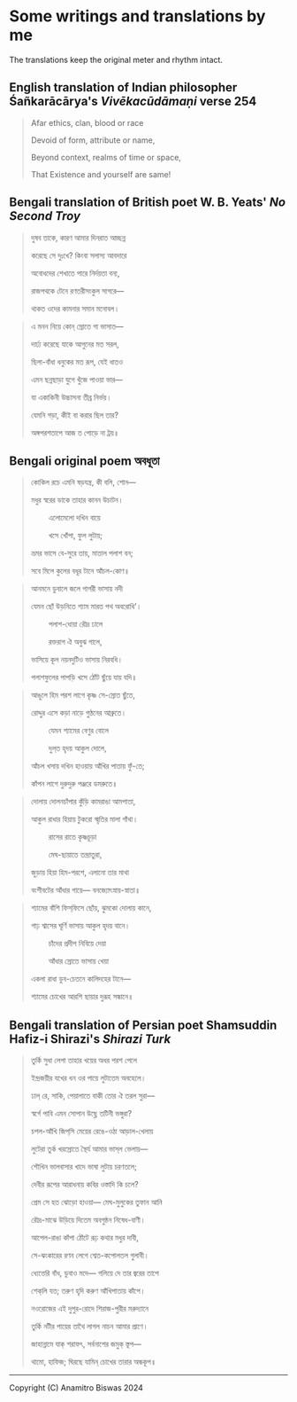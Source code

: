 # Some writings and translations by me

The translations keep the original meter and rhythm intact.

## English translation of Indian philosopher Śañkarācārya's _Vivēkacūdāmaṇi_ verse 254

> Afar ethics, clan, blood or race
> 
> Devoid of form, attribute or name,
> 
> Beyond context, realms of time or space,
> 
> That Existence and yourself are same!

## Bengali translation of British poet W. B. Yeats' *No Second Troy*

> দুষব তাকে, কারণ আমার দিনরাত আচ্ছন্ন
> 
> করেছে সে দুঃখে? কিংবা সলাস্য আবদারে
> 
> অবোধদের শেখাতে পারে নির্দয়তা বন্য,
> 
> রাজপথকে টেনে রণতরীসংকুল সাগরে—
> 
> থাকত ওদের কামনার সমান মনোবল।

> এ মনন নিয়ে কোন্ স্রোতে গা ভাসাত—
> 
> দার্ঢ্য করেছে যাকে আগুনের মত সরল,
> 
> ছিলা-বাঁধা ধনুকের মত রূপ, যেই ধাতও
> 
> এমন ছন্নছাড়া যুগে খুঁজে পাওয়া ভার—
> 
> যা একাকিনী উচ্চাসনা তীব্র নির্ভয়।
> 
> যেমনি গড়া, কীই বা করার ছিল তার?
> 
> অঙ্গপরশতাপে আজ ত পোড়ে না ট্রয়॥

## Bengali original poem অবধূতা

> কোকিল রচে এমনি ষড়যন্ত্র, কী বলি, শোন—
>
> মধুর স্বরের ডাকে তাহার কানন উচাটন।
>
> &nbsp;&nbsp;&nbsp;&nbsp;&nbsp;&nbsp;&nbsp;&nbsp;এলোমেলো দখিন বায়ে
>
> &nbsp;&nbsp;&nbsp;&nbsp;&nbsp;&nbsp;&nbsp;&nbsp;খসে খোঁপা, ফুল লুটায়;
>
> ভ্রমর ভাসে বে-সুরে তায়, মাতাল পলাশ বন;
>
> সবে মিলে কুলের বধূর টানে আঁচল-কোণ॥

> আনমনে ডুবালে জলে গাগরী ভাসায় নদী
>
> যেমন ছোঁ উড়নিতে শ্যাম মারত পথ অবরোধি’।
>
> &nbsp;&nbsp;&nbsp;&nbsp;&nbsp;&nbsp;&nbsp;&nbsp;পলাশ-ধোয়া রৌদ্র ঢালে
> 
> &nbsp;&nbsp;&nbsp;&nbsp;&nbsp;&nbsp;&nbsp;&nbsp;রক্তরাগ ঐ অবুঝ গালে,
>
> ভাসিয়ে কূল নয়নদুটিও ভাসায় নিরবধি।
>
> পলাশফুলের পাপড়ি খসে ঠোঁট ছুঁয়ে যায় যদি॥

> আঙুলে হিম পরশ লাগে কৃষ্ণ সে-স্রোত ছুঁতে,
>
> রোদ্দুর এসে কড়া নাড়ে গুণ্ঠনের আব্রুতে।
>
> &nbsp;&nbsp;&nbsp;&nbsp;&nbsp;&nbsp;&nbsp;&nbsp;যেমন শ্যামের বেণুর বোলে
>
> &nbsp;&nbsp;&nbsp;&nbsp;&nbsp;&nbsp;&nbsp;&nbsp;দুল্‌ত হৃদয় আকুল দোলে,
> 
> আঁচল খসায় দখিন হাওয়ায় আঁখির পাতায় ফুঁ-তে;
> 
> কাঁপন লাগে দুরুদুরু পঞ্জরে ডমরুতে॥

> দোলায় দোলনচাঁপার কুঁড়ি কামরাঙা আমপাতা,
> 
> আকুল রাধার হিয়ায় টুকরো স্মৃতির মালা গাঁথা।
> 
> &nbsp;&nbsp;&nbsp;&nbsp;&nbsp;&nbsp;&nbsp;&nbsp;রাসের রাতে কৃষ্ণচূড়া
> 
> &nbsp;&nbsp;&nbsp;&nbsp;&nbsp;&nbsp;&nbsp;&nbsp;মেঘ-ছায়াতে তন্দ্রাতুরা,
> 
> জুড়ায় হিয়া হিম-পরশে, এলানো তার মাথা
> 
> বংশীবটের আঁধার গায়ে— বনজ্যোৎস্নায়-স্নাতা॥

> শ্যামের বাঁশি ফিস্‌ফিসে ছোঁয়, ঝুমকো দোলায় কানে,
>
> গাঢ় শ্বাসের ঘূর্ণি ভাসায় আকুল হৃদয় বানে।
> 
> &nbsp;&nbsp;&nbsp;&nbsp;&nbsp;&nbsp;&nbsp;&nbsp;চাঁদের প্রদীপ নিবিয়ে দেয়া
>
> &nbsp;&nbsp;&nbsp;&nbsp;&nbsp;&nbsp;&nbsp;&nbsp;আঁধার স্রোতে ভাসায় খেয়া
>
> একলা রাধা ডুব-চেতনে কালিদহের টানে—
>
> শ্যামের চোখের আরশি ছায়ার দুরূহ সন্ধানে॥

## Bengali translation of Persian poet Shamsuddin Hafiz-i Shirazi's *Shirazi Turk*

> তুর্কি সুধা লেপা তাহার খয়ের অধর পরশ পেলে
> 
> ইন্দ্রজয়ীর যখের ধন ওর পায়ে লুটাতেম অবহেলে।
> 
> ঢাল্ রে, সাকি, পেয়ালাতে বাকী তোর ঐ তরল সুরা—
> 
> স্বর্গে পাবি এমন সোপান উছ্লে তটিনী ভঙ্গুরা?
> 
> চপল-আঁখি জিপ্‌সি মেয়ের রেঙে-ওঠা আড়াল-খেলায়
> 
> লুটেরা তুর্ক খরস্রোতে স্থৈর্য আমার ভাস্‌ল ভেলায়—
> 
> শৌখিন ভালবাসার খাদে ভাষা লুটায় চরণতলে;
> 
> দেবীর রূপের আরাধনায় কবির ওস্তাদি কি চলে?
> 
> প্রেম সে হত ঝোড়ো হাওয়া— মেঘ-মুলুকের তুফান আনি
> 
> রৌদ্র-মাঝে উড়িয়ে দিতেম অবগুন্ঠন নিষেধ-বাণী।
> 
> আপেল-রাঙা কাঁপা ঠোঁটে রূঢ় কথার মধুর দাবী,
> 
> সে-ঝংকারের রণন লেগে শ্বেত-কপোলতল গুলাবী।
> 
> ধ্যেত্তেরি বাঁধ, ডুবাও মদে— গলিয়ে দে তার জ্বরের তাপে
> 
> শেক্‌লি যত; তরুণ হৃদি করুণ আঁখিপাতায় কাঁপে।
> 
> নওরোজের এই দুপুর-রোদে শিরাজ-পুরীর মরুদ্যানে
> 
> তুর্কি নটীর পায়ের তাথৈ লাগল নাচন আমার প্রাণে।
> 
> জাহান্নামে যাক্ শরাফৎ, সর্বনাশের জমুক্ স্তূপ—
> 
> থামো, হাফিজ; ঘিরছে যামিন্ চোখের তারার অন্ধকূপ॥

___
Copyright (C) Anamitro Biswas 2024
